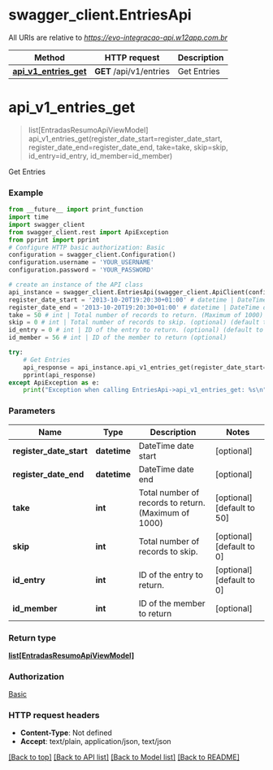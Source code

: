 # swagger_client.EntriesApi

All URIs are relative to *https://evo-integracao-api.w12app.com.br*

Method | HTTP request | Description
------------- | ------------- | -------------
[**api_v1_entries_get**](EntriesApi.md#api_v1_entries_get) | **GET** /api/v1/entries | Get Entries

# **api_v1_entries_get**
> list[EntradasResumoApiViewModel] api_v1_entries_get(register_date_start=register_date_start, register_date_end=register_date_end, take=take, skip=skip, id_entry=id_entry, id_member=id_member)

Get Entries

### Example
```python
from __future__ import print_function
import time
import swagger_client
from swagger_client.rest import ApiException
from pprint import pprint
# Configure HTTP basic authorization: Basic
configuration = swagger_client.Configuration()
configuration.username = 'YOUR_USERNAME'
configuration.password = 'YOUR_PASSWORD'

# create an instance of the API class
api_instance = swagger_client.EntriesApi(swagger_client.ApiClient(configuration))
register_date_start = '2013-10-20T19:20:30+01:00' # datetime | DateTime date start (optional)
register_date_end = '2013-10-20T19:20:30+01:00' # datetime | DateTime date end (optional)
take = 50 # int | Total number of records to return. (Maximum of 1000) (optional) (default to 50)
skip = 0 # int | Total number of records to skip. (optional) (default to 0)
id_entry = 0 # int | ID of the entry to return. (optional) (default to 0)
id_member = 56 # int | ID of the member to return (optional)

try:
    # Get Entries
    api_response = api_instance.api_v1_entries_get(register_date_start=register_date_start, register_date_end=register_date_end, take=take, skip=skip, id_entry=id_entry, id_member=id_member)
    pprint(api_response)
except ApiException as e:
    print("Exception when calling EntriesApi->api_v1_entries_get: %s\n" % e)
```

### Parameters

Name | Type | Description  | Notes
------------- | ------------- | ------------- | -------------
 **register_date_start** | **datetime**| DateTime date start | [optional] 
 **register_date_end** | **datetime**| DateTime date end | [optional] 
 **take** | **int**| Total number of records to return. (Maximum of 1000) | [optional] [default to 50]
 **skip** | **int**| Total number of records to skip. | [optional] [default to 0]
 **id_entry** | **int**| ID of the entry to return. | [optional] [default to 0]
 **id_member** | **int**| ID of the member to return | [optional] 

### Return type

[**list[EntradasResumoApiViewModel]**](EntradasResumoApiViewModel.md)

### Authorization

[Basic](../README.md#Basic)

### HTTP request headers

 - **Content-Type**: Not defined
 - **Accept**: text/plain, application/json, text/json

[[Back to top]](#) [[Back to API list]](../README.md#documentation-for-api-endpoints) [[Back to Model list]](../README.md#documentation-for-models) [[Back to README]](../README.md)

